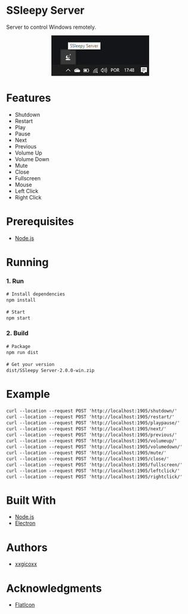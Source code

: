 # SSleepy Server
Server to control Windows remotely.

<p align="center">
  <img src="assets/imgs/sslepy.png">
</p>

# Features
* Shutdown
* Restart
* Play
* Pause
* Next
* Previous
* Volume Up
* Volume Down
* Mute
* Close
* Fullscreen
* Mouse
* Left Click
* Right Click

# Prerequisites
* [Node.js](https://nodejs.org/en/)

# Running
### 1. Run
````
# Install dependencies
npm install

# Start
npm start
````

### 2. Build
````
# Package
npm run dist

# Get your version
dist/SSleepy Server-2.0.0-win.zip
````

# Example
````
curl --location --request POST 'http://localhost:1905/shutdown/'
curl --location --request POST 'http://localhost:1905/restart/'
curl --location --request POST 'http://localhost:1905/playpause/'
curl --location --request POST 'http://localhost:1905/next/'
curl --location --request POST 'http://localhost:1905/previous/'
curl --location --request POST 'http://localhost:1905/volumeup/'
curl --location --request POST 'http://localhost:1905/volumedown/'
curl --location --request POST 'http://localhost:1905/mute/'
curl --location --request POST 'http://localhost:1905/close/'
curl --location --request POST 'http://localhost:1905/fullscreen/'
curl --location --request POST 'http://localhost:1905/leftclick/'
curl --location --request POST 'http://localhost:1905/rightclick/'
````

# Built With
* [Node.js](https://nodejs.org/en/)
* [Electron](https://electronjs.org/)

# Authors
* [xxgicoxx](https://github.com/xxgicoxx)

# Acknowledgments
* [FlatIcon](https://www.flaticon.com/)